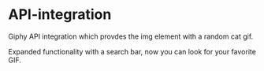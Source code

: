# API-integration

Giphy API integration which provdes the img element with a random cat gif.

Expanded functionality with a search bar, now you can look for your favorite GIF.
